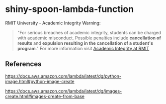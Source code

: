 # shiny-spoon-lambda-function


RMIT University - Academic Integrity Warning:
> "For serious breaches of academic integrity, students can be charged with academic misconduct. Possible penalties include **cancellation of results** and **expulsion resulting in the cancellation of a student's program**."
For more information visit [Academic Integrity at RMIT](https://www.rmit.edu.au/students/my-course/assessment-results/academic-integrity)

## References


https://docs.aws.amazon.com/lambda/latest/dg/python-image.html#python-image-create

https://docs.aws.amazon.com/lambda/latest/dg/images-create.html#images-create-from-base

